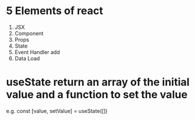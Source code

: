 # 5 Elements of react

1. JSX
2. Component
3. Props
4. State
5. Event Handler add
6. Data Load


# useState return an array of the initial value and a function to set the value

e.g. const [value, setValue] = useState([])


